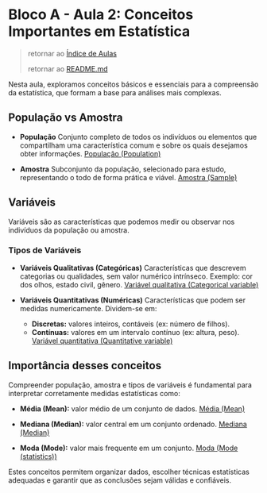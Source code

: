 # Bloco A - Aula 2: Conceitos Importantes em Estatística

> retornar ao [Índice de Aulas](n2_index-aulas.md)
>
> retornar ao [README.md](../../../../README.md)

Nesta aula, exploramos conceitos básicos e essenciais para a compreensão da estatística, que formam a base para análises mais complexas.

## População vs Amostra

* **População**
  Conjunto completo de todos os indivíduos ou elementos que compartilham uma característica comum e sobre os quais desejamos obter informações.
  [População (Population)](https://en.wikipedia.org/wiki/Population_%28statistics%29)

* **Amostra**
  Subconjunto da população, selecionado para estudo, representando o todo de forma prática e viável.
  [Amostra (Sample)](https://en.wikipedia.org/wiki/Sample_%28statistics%29)

## Variáveis

Variáveis são as características que podemos medir ou observar nos indivíduos da população ou amostra.

### Tipos de Variáveis

* **Variáveis Qualitativas (Categóricas)**
  Características que descrevem categorias ou qualidades, sem valor numérico intrínseco.
  Exemplo: cor dos olhos, estado civil, gênero.
  [Variável qualitativa (Categorical variable)](https://en.wikipedia.org/wiki/Categorical_variable)

* **Variáveis Quantitativas (Numéricas)**
  Características que podem ser medidas numericamente.
  Dividem-se em:

  * **Discretas:** valores inteiros, contáveis (ex: número de filhos).
  * **Contínuas:** valores em um intervalo contínuo (ex: altura, peso).
    [Variável quantitativa (Quantitative variable)](https://en.wikipedia.org/wiki/Quantitative_variable)

## Importância desses conceitos

Compreender população, amostra e tipos de variáveis é fundamental para interpretar corretamente medidas estatísticas como:

* **Média (Mean):** valor médio de um conjunto de dados.
  [Média (Mean)](https://en.wikipedia.org/wiki/Mean)

* **Mediana (Median):** valor central em um conjunto ordenado.
  [Mediana (Median)](https://en.wikipedia.org/wiki/Median)

* **Moda (Mode):** valor mais frequente em um conjunto.
  [Moda (Mode (statistics))](https://en.wikipedia.org/wiki/Mode_%28statistics%29)

Estes conceitos permitem organizar dados, escolher técnicas estatísticas adequadas e garantir que as conclusões sejam válidas e confiáveis.
